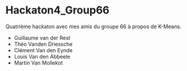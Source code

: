 # Hackaton4_Group66
Quatrième hackaton avec mes amis du groupe 66 à propos de K-Means.

- Guillaume van der Rest
- Théo Vanden Driessche
- Clément Van den Eynde
- Louis Van den Abbeele
- Martin Van Mollekot
